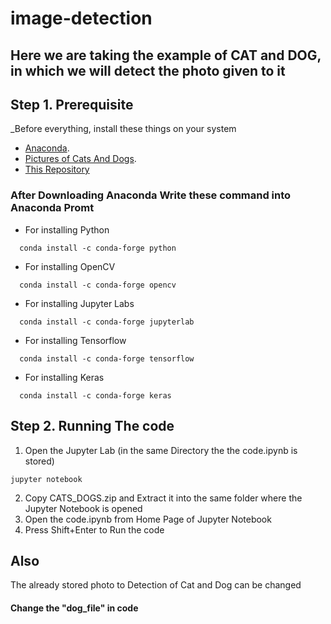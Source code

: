 # image-detection

## Here we are taking the example of CAT and DOG, in which we will detect the photo given to it ##
Step 1. Prerequisite
---------------------------------
_Before everything, install these things on your system
* [Anaconda](https://www.anaconda.com/distribution/). 
* [Pictures of Cats And Dogs](https://drive.google.com/file/d/1U6RtBhML-Lj0w2suve0UhQmwcF5pfJCm/view). 
* [This Repository](https://github.com/Shubham0Rajput/image-detection/archive/master.zip)

### After Downloading  Anaconda Write these command into Anaconda Promt ###
* For installing Python
```
  conda install -c conda-forge python
```

* For installing OpenCV
```
  conda install -c conda-forge opencv
```

* For installing Jupyter Labs
```
  conda install -c conda-forge jupyterlab
```

* For installing Tensorflow
```
  conda install -c conda-forge tensorflow
```

* For installing Keras
```
  conda install -c conda-forge keras
```

Step 2. Running The code
---------------------------------
1. Open the Jupyter Lab (in the same Directory the the code.ipynb is stored)
```
jupyter notebook
```
2. Copy CATS_DOGS.zip and Extract it into the same folder where the Jupyter Notebook is opened 
3. Open the code.ipynb from Home Page of Jupyter Notebook
4. Press Shift+Enter to Run the code


Also 
---------------------------------
The already stored photo to Detection of Cat and Dog can be changed 
#### Change the "dog_file" in code ####
